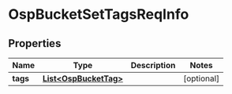 # OspBucketSetTagsReqInfo

## Properties
Name | Type | Description | Notes
------------ | ------------- | ------------- | -------------
**tags** | [**List&lt;OspBucketTag&gt;**](OspBucketTag.md) |  |  [optional]
